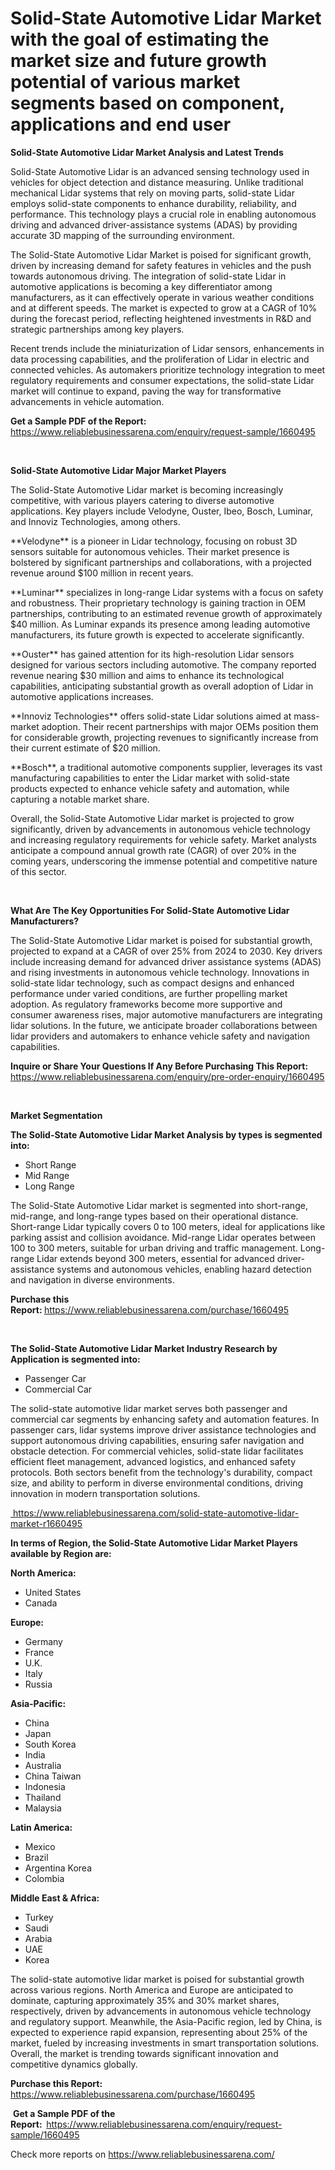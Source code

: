 <p><h1>Solid-State Automotive Lidar Market with the goal of estimating the market size and future growth potential of various market segments based on component, applications and end user</h1></p><p><strong>Solid-State Automotive Lidar Market Analysis and Latest Trends</strong></p>
<p><p>Solid-State Automotive Lidar is an advanced sensing technology used in vehicles for object detection and distance measuring. Unlike traditional mechanical Lidar systems that rely on moving parts, solid-state Lidar employs solid-state components to enhance durability, reliability, and performance. This technology plays a crucial role in enabling autonomous driving and advanced driver-assistance systems (ADAS) by providing accurate 3D mapping of the surrounding environment.</p><p>The Solid-State Automotive Lidar Market is poised for significant growth, driven by increasing demand for safety features in vehicles and the push towards autonomous driving. The integration of solid-state Lidar in automotive applications is becoming a key differentiator among manufacturers, as it can effectively operate in various weather conditions and at different speeds. The market is expected to grow at a CAGR of 10% during the forecast period, reflecting heightened investments in R&D and strategic partnerships among key players. </p><p>Recent trends include the miniaturization of Lidar sensors, enhancements in data processing capabilities, and the proliferation of Lidar in electric and connected vehicles. As automakers prioritize technology integration to meet regulatory requirements and consumer expectations, the solid-state Lidar market will continue to expand, paving the way for transformative advancements in vehicle automation.</p></p>
<p><strong>Get a Sample PDF of the Report:&nbsp;</strong> <a href="https://www.reliablebusinessarena.com/enquiry/request-sample/1660495?utm_campaign=1892&utm_medium=2&utm_source=Github&utm_content=ia&utm_term=17012025&utm_id=solid-state-automotive-lidar">https://www.reliablebusinessarena.com/enquiry/request-sample/1660495</a></p>
<p>&nbsp;</p>
<p><strong>Solid-State Automotive Lidar Major Market Players</strong></p>
<p><p>The Solid-State Automotive Lidar market is becoming increasingly competitive, with various players catering to diverse automotive applications. Key players include Velodyne, Ouster, Ibeo, Bosch, Luminar, and Innoviz Technologies, among others.</p><p>**Velodyne** is a pioneer in Lidar technology, focusing on robust 3D sensors suitable for autonomous vehicles. Their market presence is bolstered by significant partnerships and collaborations, with a projected revenue around $100 million in recent years.</p><p>**Luminar** specializes in long-range Lidar systems with a focus on safety and robustness. Their proprietary technology is gaining traction in OEM partnerships, contributing to an estimated revenue growth of approximately $40 million. As Luminar expands its presence among leading automotive manufacturers, its future growth is expected to accelerate significantly.</p><p>**Ouster** has gained attention for its high-resolution Lidar sensors designed for various sectors including automotive. The company reported revenue nearing $30 million and aims to enhance its technological capabilities, anticipating substantial growth as overall adoption of Lidar in automotive applications increases.</p><p>**Innoviz Technologies** offers solid-state Lidar solutions aimed at mass-market adoption. Their recent partnerships with major OEMs position them for considerable growth, projecting revenues to significantly increase from their current estimate of $20 million.</p><p>**Bosch**, a traditional automotive components supplier, leverages its vast manufacturing capabilities to enter the Lidar market with solid-state products expected to enhance vehicle safety and automation, while capturing a notable market share.</p><p>Overall, the Solid-State Automotive Lidar market is projected to grow significantly, driven by advancements in autonomous vehicle technology and increasing regulatory requirements for vehicle safety. Market analysts anticipate a compound annual growth rate (CAGR) of over 20% in the coming years, underscoring the immense potential and competitive nature of this sector.</p></p>
<p>&nbsp;</p>
<p><strong>What Are The Key Opportunities For Solid-State Automotive Lidar Manufacturers?</strong></p>
<p><p>The Solid-State Automotive Lidar market is poised for substantial growth, projected to expand at a CAGR of over 25% from 2024 to 2030. Key drivers include increasing demand for advanced driver assistance systems (ADAS) and rising investments in autonomous vehicle technology. Innovations in solid-state lidar technology, such as compact designs and enhanced performance under varied conditions, are further propelling market adoption. As regulatory frameworks become more supportive and consumer awareness rises, major automotive manufacturers are integrating lidar solutions. In the future, we anticipate broader collaborations between lidar providers and automakers to enhance vehicle safety and navigation capabilities.</p></p>
<p><strong>Inquire or Share Your Questions If Any Before Purchasing This Report:</strong> <a href="https://www.reliablebusinessarena.com/enquiry/pre-order-enquiry/1660495?utm_campaign=1892&utm_medium=2&utm_source=Github&utm_content=ia&utm_term=17012025&utm_id=solid-state-automotive-lidar">https://www.reliablebusinessarena.com/enquiry/pre-order-enquiry/1660495</a></p>
<p>&nbsp;</p>
<p><strong>Market Segmentation</strong></p>
<p><strong>The Solid-State Automotive Lidar Market Analysis by types is segmented into:</strong></p>
<p><ul><li>Short Range</li><li>Mid Range</li><li>Long Range</li></ul></p>
<p><p>The Solid-State Automotive Lidar market is segmented into short-range, mid-range, and long-range types based on their operational distance. Short-range Lidar typically covers 0 to 100 meters, ideal for applications like parking assist and collision avoidance. Mid-range Lidar operates between 100 to 300 meters, suitable for urban driving and traffic management. Long-range Lidar extends beyond 300 meters, essential for advanced driver-assistance systems and autonomous vehicles, enabling hazard detection and navigation in diverse environments.</p></p>
<p><strong>Purchase this Report:&nbsp;</strong><a href="https://www.reliablebusinessarena.com/purchase/1660495?utm_campaign=1892&utm_medium=2&utm_source=Github&utm_content=ia&utm_term=17012025&utm_id=solid-state-automotive-lidar">https://www.reliablebusinessarena.com/purchase/1660495</a></p>
<p>&nbsp;</p>
<p><strong>The Solid-State Automotive Lidar Market Industry Research by Application is segmented into:</strong></p>
<p><ul><li>Passenger Car</li><li>Commercial Car</li></ul></p>
<p><p>The solid-state automotive lidar market serves both passenger and commercial car segments by enhancing safety and automation features. In passenger cars, lidar systems improve driver assistance technologies and support autonomous driving capabilities, ensuring safer navigation and obstacle detection. For commercial vehicles, solid-state lidar facilitates efficient fleet management, advanced logistics, and enhanced safety protocols. Both sectors benefit from the technology's durability, compact size, and ability to perform in diverse environmental conditions, driving innovation in modern transportation solutions.</p></p>
<p><a href="https://www.reliablebusinessarena.com/solid-state-automotive-lidar-market-r1660495?utm_campaign=1892&utm_medium=2&utm_source=Github&utm_content=ia&utm_term=17012025&utm_id=solid-state-automotive-lidar">&nbsp;https://www.reliablebusinessarena.com/solid-state-automotive-lidar-market-r1660495</a></p>
<p><strong>In terms of Region, the Solid-State Automotive Lidar Market Players available by Region are:</strong></p>
<p>
    <p> <strong> North America: </strong>
        <ul>
            <li>United States</li>
            <li>Canada</li>
        </ul>
        </p> 
    <p> <strong> Europe: </strong>
        <ul>
            <li>Germany</li>
            <li>France</li>
            <li>U.K.</li>
            <li>Italy</li>
            <li>Russia</li>
        </ul>
        </p> 
    <p> <strong> Asia-Pacific: </strong>
        <ul>
            <li>China</li>
            <li>Japan</li>
            <li>South Korea</li>
            <li>India</li>
            <li>Australia</li>
            <li>China Taiwan</li>
            <li>Indonesia</li>
            <li>Thailand</li>
            <li>Malaysia</li>
        </ul>
        </p> 
    <p> <strong> Latin America: </strong>
        <ul>
            <li>Mexico</li>
            <li>Brazil</li>
            <li>Argentina Korea</li>
            <li>Colombia</li>
        </ul>
        </p> 
    <p> <strong> Middle East & Africa: </strong>
        <ul>
            <li>Turkey</li>
            <li>Saudi</li>
            <li>Arabia</li>
            <li>UAE</li>
            <li>Korea</li>
        </ul>
    </p>
    </p>
<p><p>The solid-state automotive lidar market is poised for substantial growth across various regions. North America and Europe are anticipated to dominate, capturing approximately 35% and 30% market shares, respectively, driven by advancements in autonomous vehicle technology and regulatory support. Meanwhile, the Asia-Pacific region, led by China, is expected to experience rapid expansion, representing about 25% of the market, fueled by increasing investments in smart transportation solutions. Overall, the market is trending towards significant innovation and competitive dynamics globally.</p></p>
<p><strong>Purchase this Report: </strong><a href="https://www.reliablebusinessarena.com/purchase/1660495?utm_campaign=1892&utm_medium=2&utm_source=Github&utm_content=ia&utm_term=17012025&utm_id=solid-state-automotive-lidar">https://www.reliablebusinessarena.com/purchase/1660495</a></p>
<p>&nbsp;<strong>Get a Sample PDF of the Report:&nbsp;&nbsp;</strong><a href="https://www.reliablebusinessarena.com/enquiry/request-sample/1660495?utm_campaign=1892&utm_medium=2&utm_source=Github&utm_content=ia&utm_term=17012025&utm_id=solid-state-automotive-lidar">https://www.reliablebusinessarena.com/enquiry/request-sample/1660495</a></p>
<p><strong></strong></p>
<p>Check more reports on <a href="https://www.reliablebusinessarena.com/?utm_campaign=1892&utm_medium=2&utm_source=Github&utm_content=ia&utm_term=17012025&utm_id=solid-state-automotive-lidar">https://www.reliablebusinessarena.com/</a></p>